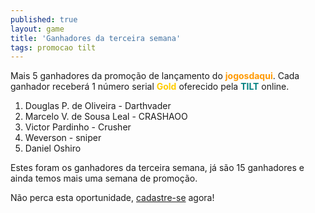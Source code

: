```yaml
---
published: true
layout: game
title: 'Ganhadores da terceira semana'
tags: promocao tilt
---
```

Mais 5 ganhadores da promoção de lançamento do <span style="font-weight: bold; color: #ff9900;">jogosdaqui</span>.
Cada ganhador receberá 1 número serial <span style="font-weight: bold; color: #ffcc00;">Gold</span> oferecido pela <span style="font-weight: bold; color: #008080;">TILT</span> online.
<ol>
	<li>Douglas P. de Oliveira - Darthvader</li>
	<li>Marcelo V. de Sousa Leal - CRASHAOO</li>
	<li>Victor Pardinho - Crusher</li>
	<li>Weverson - sniper</li>
	<li>Daniel Oshiro</li>
</ol>
 



Estes foram os ganhadores da terceira semana, já são 15 ganhadores e ainda temos mais uma semana de promoção.

Não perca esta oportunidade, <a href="../../../index.php?p=r">cadastre-se</a>
 agora!